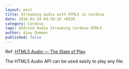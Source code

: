 ```yaml
---
layout: post
title: Streaming audio with HTML5 in Cordova
date: 2016-02-24 04:50:16 +0530
category: Cordova
tags: Android Audio Streaming Cordova HTML5
author: Ajoy Oommen
published: false
---
```

Ref: [HTML5 Audio — The State of Play](http://html5doctor.com/html5-audio-the-state-of-play/)

The HTML5 Audio API can be used easily to play any file.